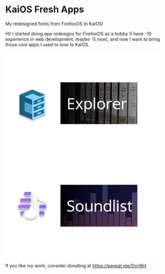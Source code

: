 # KaiOS Fresh Apps
My redesigned forks from FirefoxOS to KaiOS!

Hi! I started doing app redesigns for FirefoxOS as a hobby (I have -10 experience in web development, maybe -5 now), and now I want to bring those cool apps I used to love to KaiOS.

![Fresh Apps](https://raw.githubusercontent.com/FabianOvrWrt/kaios-freshapps/master/Fresh%20Apps.png)

If you like my work, consider donating at https://paypal.me/OvrWrt
